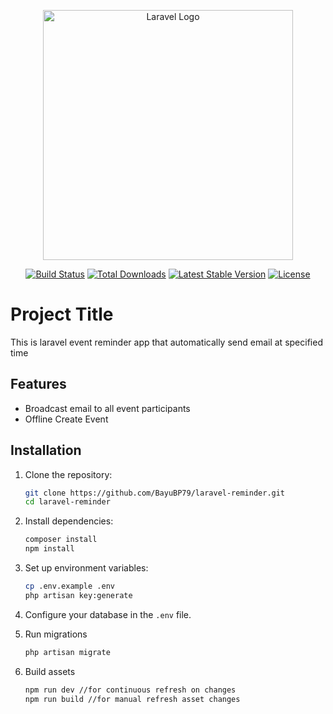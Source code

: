 <p align="center"><a href="https://laravel.com" target="_blank"><img src="https://raw.githubusercontent.com/laravel/art/master/logo-lockup/5%20SVG/2%20CMYK/1%20Full%20Color/laravel-logolockup-cmyk-red.svg" width="400" alt="Laravel Logo"></a></p>

<p align="center">
<a href="https://github.com/laravel/framework/actions"><img src="https://github.com/laravel/framework/workflows/tests/badge.svg" alt="Build Status"></a>
<a href="https://packagist.org/packages/laravel/framework"><img src="https://img.shields.io/packagist/dt/laravel/framework" alt="Total Downloads"></a>
<a href="https://packagist.org/packages/laravel/framework"><img src="https://img.shields.io/packagist/v/laravel/framework" alt="Latest Stable Version"></a>
<a href="https://packagist.org/packages/laravel/framework"><img src="https://img.shields.io/packagist/l/laravel/framework" alt="License"></a>
</p>

# Project Title

This is laravel event reminder app that automatically send email at specified time

## Features

- Broadcast email to all event participants
- Offline Create Event

## Installation

1.  Clone the repository:
    ```sh
    git clone https://github.com/BayuBP79/laravel-reminder.git
    cd laravel-reminder

2.  Install dependencies:
    ```sh
    composer install
    npm install

3.  Set up environment variables:
    ```sh
    cp .env.example .env
    php artisan key:generate

4.  Configure your database in the `.env` file.

5.  Run migrations
    ```sh
    php artisan migrate

6.  Build assets
    ```sh
    npm run dev //for continuous refresh on changes
    npm run build //for manual refresh asset changes
